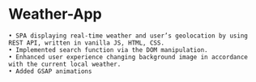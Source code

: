 # Weather-App
	• SPA displaying real-time weather and user’s geolocation by using REST API, written in vanilla JS, HTML, CSS.
	• Implemented search function via the DOM manipulation.
	• Enhanced user experience changing background image in accordance with the current local weather.
    • Added GSAP animations
    
